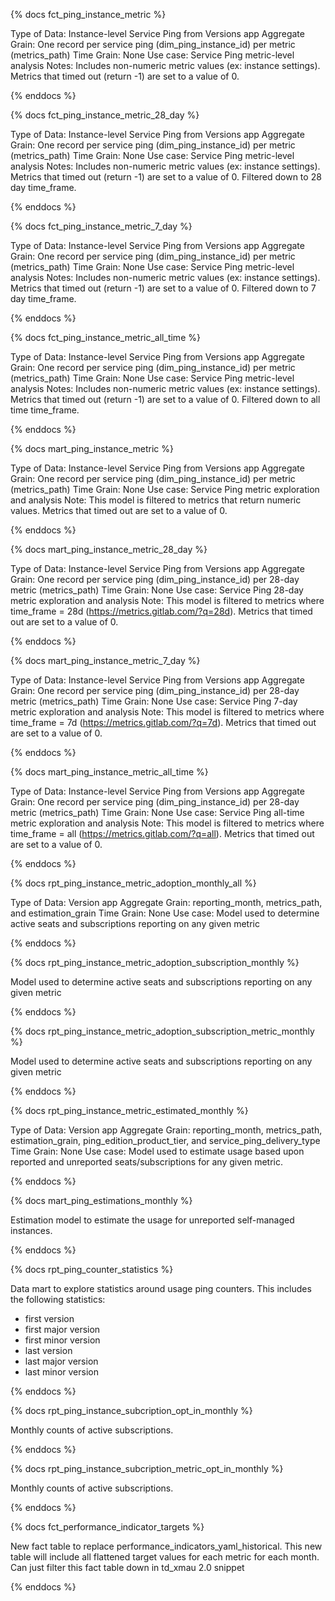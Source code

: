 {% docs fct_ping_instance_metric %}

Type of Data: Instance-level Service Ping from Versions app
Aggregate Grain: One record per service ping (dim_ping_instance_id) per metric (metrics_path)
Time Grain: None
Use case: Service Ping metric-level analysis
Notes: Includes non-numeric metric values (ex: instance settings). Metrics that timed out (return -1) are set to a value of 0.

{% enddocs %}

{% docs fct_ping_instance_metric_28_day %}

Type of Data: Instance-level Service Ping from Versions app
Aggregate Grain: One record per service ping (dim_ping_instance_id) per metric (metrics_path)
Time Grain: None
Use case: Service Ping metric-level analysis
Notes: Includes non-numeric metric values (ex: instance settings). Metrics that timed out (return -1) are set to a value of 0. Filtered down to 28 day time_frame.

{% enddocs %}

{% docs fct_ping_instance_metric_7_day %}

Type of Data: Instance-level Service Ping from Versions app
Aggregate Grain: One record per service ping (dim_ping_instance_id) per metric (metrics_path)
Time Grain: None
Use case: Service Ping metric-level analysis
Notes: Includes non-numeric metric values (ex: instance settings). Metrics that timed out (return -1) are set to a value of 0. Filtered down to 7 day time_frame.

{% enddocs %}

{% docs fct_ping_instance_metric_all_time %}

Type of Data: Instance-level Service Ping from Versions app
Aggregate Grain: One record per service ping (dim_ping_instance_id) per metric (metrics_path)
Time Grain: None
Use case: Service Ping metric-level analysis
Notes: Includes non-numeric metric values (ex: instance settings). Metrics that timed out (return -1) are set to a value of 0. Filtered down to all time time_frame.

{% enddocs %}

{% docs mart_ping_instance_metric %}

Type of Data: Instance-level Service Ping from Versions app
Aggregate Grain: One record per service ping (dim_ping_instance_id) per metric (metrics_path)
Time Grain: None
Use case: Service Ping metric exploration and analysis
Note: This model is filtered to metrics that return numeric values. Metrics that timed out are set to a value of 0.

{% enddocs %}

{% docs mart_ping_instance_metric_28_day %}

Type of Data: Instance-level Service Ping from Versions app
Aggregate Grain: One record per service ping (dim_ping_instance_id) per 28-day metric (metrics_path)
Time Grain: None
Use case: Service Ping 28-day metric exploration and analysis
Note: This model is filtered to metrics where time_frame = 28d (https://metrics.gitlab.com/?q=28d). Metrics that timed out are set to a value of 0.

{% enddocs %}

{% docs mart_ping_instance_metric_7_day %}

Type of Data: Instance-level Service Ping from Versions app
Aggregate Grain: One record per service ping (dim_ping_instance_id) per 28-day metric (metrics_path)
Time Grain: None
Use case: Service Ping 7-day metric exploration and analysis
Note: This model is filtered to metrics where time_frame = 7d (https://metrics.gitlab.com/?q=7d). Metrics that timed out are set to a value of 0.

{% enddocs %}

{% docs mart_ping_instance_metric_all_time %}

Type of Data: Instance-level Service Ping from Versions app
Aggregate Grain: One record per service ping (dim_ping_instance_id) per 28-day metric (metrics_path)
Time Grain: None
Use case: Service Ping all-time metric exploration and analysis
Note: This model is filtered to metrics where time_frame = all (https://metrics.gitlab.com/?q=all). Metrics that timed out are set to a value of 0.

{% enddocs %}

{% docs rpt_ping_instance_metric_adoption_monthly_all %}


Type of Data: Version app
Aggregate Grain: reporting_month, metrics_path, and estimation_grain
Time Grain: None
Use case: Model used to determine active seats and subscriptions reporting on any given metric


{% enddocs %}

{% docs rpt_ping_instance_metric_adoption_subscription_monthly %}

Model used to determine active seats and subscriptions reporting on any given metric

{% enddocs %}


{% docs rpt_ping_instance_metric_adoption_subscription_metric_monthly %}

Model used to determine active seats and subscriptions reporting on any given metric

{% enddocs %}


{% docs rpt_ping_instance_metric_estimated_monthly %}

Type of Data: Version app
Aggregate Grain: reporting_month, metrics_path, estimation_grain, ping_edition_product_tier, and service_ping_delivery_type
Time Grain: None
Use case: Model used to estimate usage based upon reported and unreported seats/subscriptions for any given metric.

{% enddocs %}

{% docs mart_ping_estimations_monthly %}

Estimation model to estimate the usage for unreported self-managed instances.

{% enddocs %}

{% docs rpt_ping_counter_statistics %}

Data mart to explore statistics around usage ping counters. This includes the following statistics:

  * first version
  * first major version
  * first minor version
  * last version
  * last major version
  * last minor version

{% enddocs %}

{% docs rpt_ping_instance_subcription_opt_in_monthly %}

Monthly counts of active subscriptions.

{% enddocs %}

{% docs rpt_ping_instance_subcription_metric_opt_in_monthly %}

Monthly counts of active subscriptions.

{% enddocs %}

{% docs fct_performance_indicator_targets %}

New fact table to replace performance_indicators_yaml_historical. This new table will include all flattened target values for each metric for each month. Can just filter this fact table down in td_xmau 2.0 snippet

{% enddocs %}
